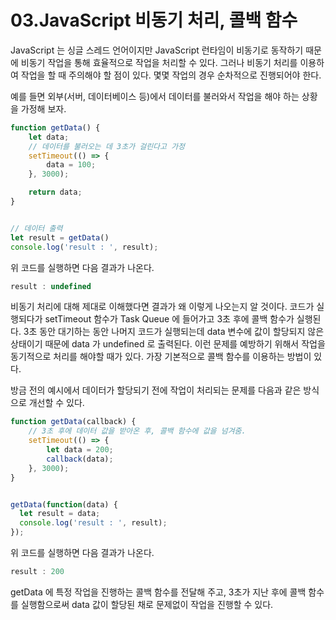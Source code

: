 # 03.JavaScript 비동기 처리, 콜백 함수

JavaScript 는 싱글 스레드 언어이지만 JavaScript 런타임이 비동기로 동작하기 때문에 비동기 작업을 통해 효율적으로 작업을 처리할 수 있다.
그러나 비동기 처리를 이용하여 작업을 할 때 주의해야 할 점이 있다. 몇몇 작업의 경우 순차적으로 진행되어야 한다. 

예를 들면 외부(서버, 데이터베이스 등)에서 데이터를 불러와서 작업을 해야 하는 상황을 가정해 보자.

```.js
function getData() {
    let data;
    // 데이터를 불러오는 데 3초가 걸린다고 가정
    setTimeout(() => {
        data = 100;
    }, 3000);

    return data;
}


// 데이터 출력
let result = getData()
console.log('result : ', result);
```

위 코드를 실행하면 다음 결과가 나온다.

```.js
result : undefined
```

비동기 처리에 대해 제대로 이해했다면 결과가 왜 이렇게 나오는지 알 것이다. 코드가 실행되다가 setTimeout 함수가 Task Queue 에 들어가고 
3초 후에 콜백 함수가 실행된다. 3초 동안 대기하는 동안 나머지 코드가 실행되는데 data 변수에 값이 할당되지 않은 상태이기 때문에 data 가 undefined 로 출력된다. 
이런 문제를 예방하기 위해서 작업을 동기적으로 처리를 해야할 때가 있다. 가장 기본적으로 콜백 함수를 이용하는 방법이 있다.

방금 전의 예시에서 데이터가 할당되기 전에 작업이 처리되는 문제를 다음과 같은 방식으로 개선할 수 있다.

```.js
function getData(callback) {
    // 3초 후에 데이터 값을 받아온 후, 콜백 함수에 값을 넘겨줌.
    setTimeout(() => {
        let data = 200;
        callback(data);
    }, 3000);
}


getData(function(data) {
  let result = data;
  console.log('result : ', result);
});
```

위 코드를 실행하면 다음 결과가 나온다.

```.js
result : 200
```

getData 에 특정 작업을 진행하는 콜백 함수를 전달해 주고, 3초가 지난 후에 콜백 함수를 실행함으로써 data 값이 할당된 채로 문제없이 작업을 진행할 수 있다. 
